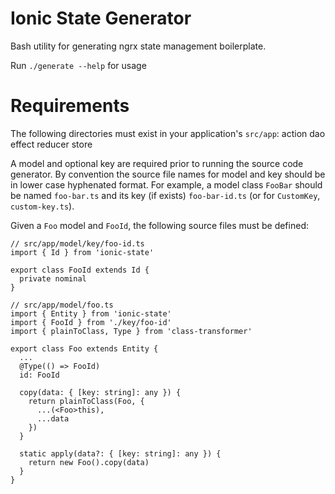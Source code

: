 # Ionic State Generator

Bash utility for generating ngrx state management boilerplate.

Run `./generate --help` for usage

# Requirements

The following directories must exist in your application's `src/app`:
action
dao
effect
reducer
store

A model and optional key are required prior to running the source code generator. 
By convention the source file names for model and key should be in lower case hyphenated 
format. For example, a model class `FooBar` should be named `foo-bar.ts` and its key (if 
exists) `foo-bar-id.ts` (or for `CustomKey`, `custom-key.ts`).

Given a `Foo` model and `FooId`, the following source files must be defined:

```
// src/app/model/key/foo-id.ts
import { Id } from 'ionic-state'

export class FooId extends Id {
  private nominal
}

// src/app/model/foo.ts
import { Entity } from 'ionic-state'
import { FooId } from './key/foo-id'
import { plainToClass, Type } from 'class-transformer'

export class Foo extends Entity {
  ...
  @Type(() => FooId)
  id: FooId

  copy(data: { [key: string]: any }) {
    return plainToClass(Foo, {
      ...(<Foo>this),
      ...data
    })
  }

  static apply(data?: { [key: string]: any }) {
    return new Foo().copy(data)
  }
}
```
